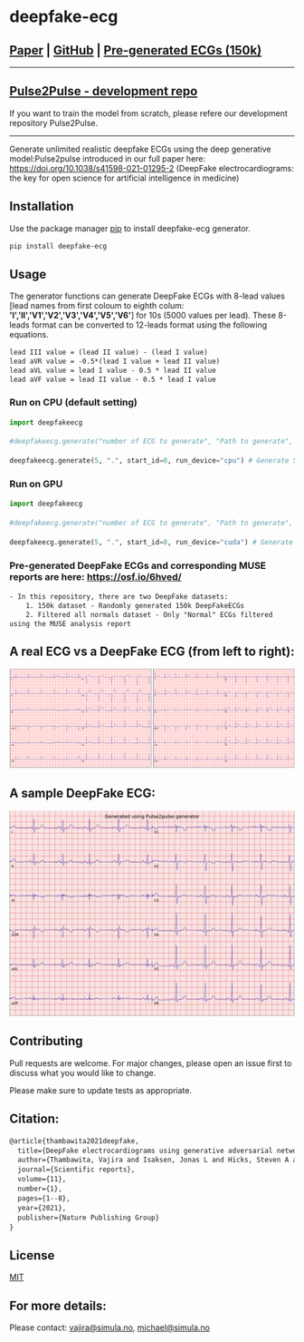# deepfake-ecg

## [Paper](https://www.nature.com/articles/s41598-021-01295-2) | [GitHub](https://github.com/vlbthambawita/deepfake-ecg) | [Pre-generated ECGs (150k)](https://osf.io/6hved/)
---

## [Pulse2Pulse - development repo](https://github.com/vlbthambawita/Pulse2Pulse)
If you want to train the model from scratch, please refere our development repository Pulse2Pulse.

---

Generate unlimited realistic deepfake ECGs using the deep generative model:Pulse2pulse introduced in our full paper here: https://doi.org/10.1038/s41598-021-01295-2 (DeepFake electrocardiograms: the key for open science for artificial intelligence in medicine) 



## Installation

Use the package manager [pip](https://pypi.org/project/deepfake-ecg/) to install deepfake-ecg generator.



```bash
pip install deepfake-ecg
```

## Usage


The generator functions can generate DeepFake ECGs with 8-lead values  [lead names from first coloum to eighth colum: **'I','II','V1','V2','V3','V4','V5','V6'**] for 10s (5000 values per lead). These 8-leads format can be converted to 12-leads format using the following equations. 

```
lead III value = (lead II value) - (lead I value)
lead aVR value = -0.5*(lead I value + lead II value)
lead aVL value = lead I value - 0.5 * lead II value
lead aVF value = lead II value - 0.5 * lead I value

```

### Run on CPU (default setting)

```python
import deepfakeecg

#deepfakeecg.generate("number of ECG to generate", "Path to generate", "start file ids from this number", "device to run") 

deepfakeecg.generate(5, ".", start_id=0, run_device="cpu") # Generate 5 ECGs to the current folder starting from id=0
```

### Run on GPU

```python
import deepfakeecg

#deepfakeecg.generate("number of ECG to generate", "Path to generate", "start file ids from this number", "device to run") 

deepfakeecg.generate(5, ".", start_id=0, run_device="cuda") # Generate 5 ECGs to the current folder starting from id=0
```
### Pre-generated DeepFake ECGs and corresponding MUSE reports are here: https://osf.io/6hved/
    - In this repository, there are two DeepFake datasets:
        1. 150k dataset - Randomly generated 150k DeepFakeECGs
        2. Filtered all normals dataset - Only "Normal" ECGs filtered using the MUSE analysis report

## A real ECG vs a DeepFake ECG (from left to right):


![GitHub Logo](samples/real_vs_fake_left_to_right_v2.png)

## A sample DeepFake ECG:
![GitHub Logo](samples/2879.png)


## Contributing
Pull requests are welcome. For major changes, please open an issue first to discuss what you would like to change.

Please make sure to update tests as appropriate.


## Citation:
```latex
@article{thambawita2021deepfake,
  title={DeepFake electrocardiograms using generative adversarial networks are the beginning of the end for privacy issues in medicine},
  author={Thambawita, Vajira and Isaksen, Jonas L and Hicks, Steven A and Ghouse, Jonas and Ahlberg, Gustav and Linneberg, Allan and Grarup, Niels and Ellervik, Christina and Olesen, Morten Salling and Hansen, Torben and others},
  journal={Scientific reports},
  volume={11},
  number={1},
  pages={1--8},
  year={2021},
  publisher={Nature Publishing Group}
}	
```

## License
[MIT](https://choosealicense.com/licenses/mit/)

## For more details: 
Please contact: vajira@simula.no, michael@simula.no
